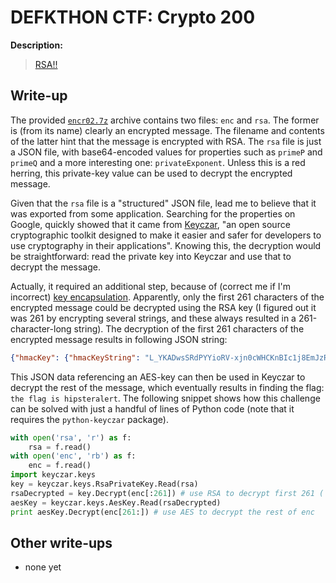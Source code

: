 # DEFKTHON CTF: Crypto 200

**Description:**

> [RSA!!](encr02.7z)

## Write-up

The provided [`encr02.7z`](encr02.7z) archive contains two files: `enc` and `rsa`. The former is (from its name) clearly an encrypted message. The filename and contents of the latter hint that the message is encrypted with RSA. The `rsa` file is just a JSON file, with base64-encoded values for properties such as `primeP` and `primeQ` and a more interesting one: `privateExponent`. Unless this is a red herring, this private-key value can be used to decrypt the encrypted message.

Given that the `rsa` file is a "structured" JSON file, lead me to believe that it was exported from some application. Searching for the properties on Google, quickly showed that it came from [Keyczar](https://code.google.com/p/keyczar/), "an open source cryptographic toolkit designed to make it easier and safer for developers to use cryptography in their applications". Knowing this, the decryption would be straightforward: read the private key into Keyczar and use that to decrypt the message.

Actually, it required an additional step, because of (correct me if I'm incorrect) [key encapsulation](http://en.wikipedia.org/wiki/Key_encapsulation). Apparently, only the first 261 characters of the encrypted message could be decrypted using the RSA key (I figured out it was 261 by encrypting several strings, and these always resulted in a 261-character-long string). The decryption of the first 261 characters of the encrypted message results in following JSON string:

``` json
{"hmacKey": {"hmacKeyString": "L_YKADwsSRdPYYioRV-xjn0cWHCKnBIc1j8EmJzRrJY", "size": 256}, "aesKeyString": "zzqP2s4p8XWuFLhXbhLxoQ", "mode": "CBC", "size": 128}
```

This JSON data referencing an AES-key can then be used in Keyczar to decrypt the rest of the message, which eventually results in finding the flag: `the flag is hipsteralert`. The following snippet shows how this challenge can be solved with just a handful of lines of Python code (note that it requires the `python-keyczar` package).

``` python
with open('rsa', 'r') as f:
    rsa = f.read()
with open('enc', 'rb') as f:
    enc = f.read()
import keyczar.keys
key = keyczar.keys.RsaPrivateKey.Read(rsa)
rsaDecrypted = key.Decrypt(enc[:261]) # use RSA to decrypt first 261 ( = len(key.Encrypt('foo')) ) characters of enc
aesKey = keyczar.keys.AesKey.Read(rsaDecrypted)
print aesKey.Decrypt(enc[261:]) # use AES to decrypt the rest of enc
```

## Other write-ups

* none yet
